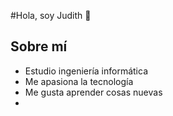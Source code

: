 #Hola, soy Judith 👋



## Sobre mí
* Estudio ingeniería informática
* Me apasiona la tecnología
* Me gusta aprender cosas nuevas
* 

<!---
judith-vm/judith-vm is a ✨ special ✨ repository because its `README.md` (this file) appears on your GitHub profile.
You can click the Preview link to take a look at your changes.
--->
